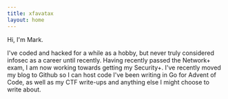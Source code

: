 ```yaml
---
title: xfavatax
layout: home
---
```


Hi, I'm Mark.

I've coded and hacked for a while as a hobby, but never truly considered infosec as a career until recently. Having recently passed the Network+ exam, I am now working towards getting my Security+. I've recently moved my blog to Github so I can host code I've been writing in Go for Advent of Code, as well as my CTF write-ups and anything else I might choose to write about.

